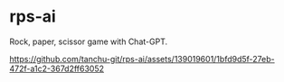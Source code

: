 # rps-ai
Rock, paper, scissor game with Chat-GPT.



https://github.com/tanchu-git/rps-ai/assets/139019601/1bfd9d5f-27eb-472f-a1c2-367d2ff63052

